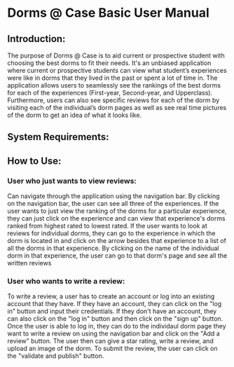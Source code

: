 # Dorms @ Case Basic User Manual

## Introduction: 
The purpose of Dorms @ Case is to aid current or prospective student with choosing the best dorms to fit their needs. It's an unbiased application where current or prospective students can view what student’s experiences were like in dorms that they lived in the past or spent a lot of time in. The application allows users to seamlessly see the rankings of the best dorms for each of the experiences (First-year, Second-year, and Upperclass). Furthermore, users can also see specific reviews for each of the dorm by visiting each of the individual’s dorm pages as well as see real time pictures of the dorm to get an idea of what it looks like.

## System Requirements:


## How to Use:

### User who just wants to view reviews: 
Can navigate through the application using the navigation bar. By clicking on the navigation bar, the user can see all three of the experiences. If the user wants to just view the ranking of the dorms for a particular experience, they can just click on the experience and can view that experience's dorms ranked from highest rated to lowest rated. If the user wants to look at reviews for individual dorms, they can go to the experience in which the dorm is located in and click on the arrow besides that experience to a list of all the dorms in that experience. By clicking on the name of the individual dorm in that experience, the user can go to that dorm's page and see all the written reviews
  
### User who wants to write a review: 
To write a review, a user has to create an account or log into an existing account that they have. If they have an account, they can click on the "log in" button and input their credentials. If they don't have an account, they can also click on the "log in" button and then click on the "sign up" button. Once the user is able to log in, they can do to the individaul dorm page they want to write a review on using the navigation bar and click on the "Add a review" button. The user then can give a star rating, write a review, and upload an image of the dorm. To submit the review, the user can click on the "validate and publish" button.
  

